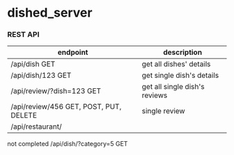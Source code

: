 dished_server
=============

### REST API
| endpoint                              | description                        |
| --------------------------------------|------------------------------------|
| /api/dish GET                         | get all dishes' details            |
| /api/dish/123 GET                     | get single dish's details          |
| /api/review/?dish=123 GET             | get all single dish's reviews      |
| /api/review/456 GET, POST, PUT, DELETE| single review                      |
| /api/restaurant/                      |                                    |

not completed
/api/dish/?category=5 GET